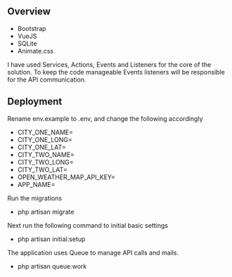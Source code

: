 
## Overview

- Bootstrap
- VueJS
- SQLite
- Animate.css

I have used Services, Actions, Events and Listeners for the core of the solution. To keep the code manageable Events listeners will be responsible for the API communication.



## Deployment

Rename env.example to .env, and change the following accordingly
- CITY_ONE_NAME=
- CITY_ONE_LONG=
- CITY_ONE_LAT=
- CITY_TWO_NAME=
- CITY_TWO_LONG=
- CITY_TWO_LAT=
- OPEN_WEATHER_MAP_API_KEY=
- APP_NAME=

Run the migrations
- php artisan migrate

Next run the following command to initial basic settings
- php artisan initial:setup

The application uses Queue to manage API calls and mails. 
- php artisan queue:work

